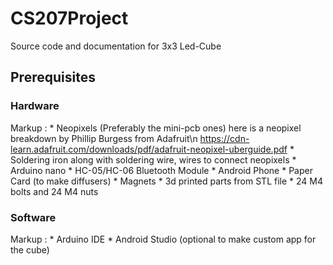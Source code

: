 # CS207Project
Source code and documentation for 3x3 Led-Cube

## Prerequisites

### Hardware
 Markup : * Neopixels (Preferably the mini-pcb ones) here is a neopixel breakdown by Phillip Burgess from Adafruit\n
            https://cdn-learn.adafruit.com/downloads/pdf/adafruit-neopixel-uberguide.pdf
          * Soldering iron along with soldering wire, wires to connect neopixels
          * Arduino nano
          * HC-05/HC-06 Bluetooth Module
          * Android Phone
          * Paper Card (to make diffusers)
          * Magnets
          * 3d printed parts from STL file
          * 24 M4 bolts and 24 M4 nuts
  
### Software
 Markup : * Arduino IDE
          * Android Studio (optional to make custom app for the cube)
          
